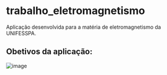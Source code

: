 # trabalho_eletromagnetismo
Aplicação desenvolvida para a matéria de eletromagnetismo da UNIFESSPA.

## Obetivos da aplicação:
![image](https://user-images.githubusercontent.com/63027164/196050235-5d8b2e18-3e0f-4e50-81ff-509517dc7ae4.png)
